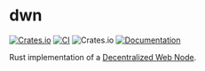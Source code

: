 # dwn

[![Crates.io](https://img.shields.io/crates/v/dwn.svg)](https://crates.io/crates/dwn)
[![CI](https://github.com/unavi-xyz/dwn/actions/workflows/ci.yml/badge.svg)](https://github.com/unavi-xyz/dwn/actions/workflows/ci.yml)
![Crates.io](https://img.shields.io/crates/l/dwn)
[![Documentation](https://docs.rs/dwn/badge.svg)](https://docs.rs/dwn)

Rust implementation of a [Decentralized Web Node](https://identity.foundation/decentralized-web-node/spec/).
